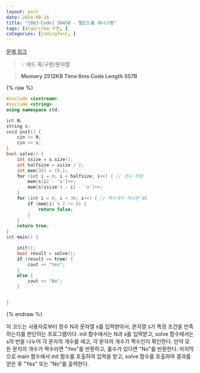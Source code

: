 ```yaml
---
layout: post
date: 2024-08-16
title: "[BOJ-Code] 30458 - 팰린드롬 애너그램"
tags: [Algorithm-구현, ]
categories: [CodingTest, ]
---
```


[문제 링크](https://www.acmicpc.net/problem/30458)


> 💡 애드 혹/구현/문자열


> **Memory   2512KB                                   Time   8ms                                Code Length   557B**



{% raw %}
```c++
#include <iostream>
#include <string>
using namespace std;

int N;
string s;
void init() {
	cin >> N;
	cin >> s;
}
bool solve() {
	int ssize = s.size();
	int halfsize = ssize / 2;
	int mem[30] = {0,};
	for (int i = 0; i < halfsize; i++) { // 갯수 저장
		mem[s[i] - 'a']++;
		mem[s[ssize-1 - i] - 'a']++;
	}
	for (int i = 0; i < 30; i++) { // 짝수개가 아니면 NO
		if (mem[i] % 2 != 0) {
			return false;
		}
	}
	return true;
}
int main() {

	init();
	bool result = solve();
	if (result == true) {
		cout << "Yes";
	}
	else {
		cout << "No";
	}


}
```
{% endraw %}



이 코드는 사용자로부터 정수 N과 문자열 s를 입력받아서, 문자열 s가 특정 조건을 만족하는지를 판단하는 프로그램이다.
init 함수에서는 N과 s를 입력받고, solve 함수에서는 s의 반을 나누어 각 문자의 개수를 세고, 각 문자의 개수가 짝수인지 확인한다. 만약 모든 문자의 개수가 짝수라면 "Yes"를 반환하고, 홀수가 있다면 "No"를 반환한다. 마지막으로 main 함수에서 init 함수를 호출하여 입력을 받고, solve 함수를 호출하여 결과를 얻은 후 "Yes" 또는 "No"를 출력한다.

